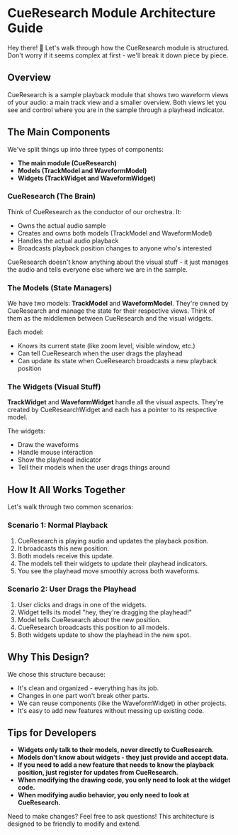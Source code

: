 # CueResearch Module Architecture Guide

Hey there! 👋 Let's walk through how the CueResearch module is structured. Don't worry if it seems complex at first - we'll break it down piece by piece.

## Overview

CueResearch is a sample playback module that shows two waveform views of your audio: a main track view and a smaller overview. Both views let you see and control where you are in the sample through a playhead indicator.

## The Main Components

We've split things up into three types of components:

- **The main module (CueResearch)**
- **Models (TrackModel and WaveformModel)**
- **Widgets (TrackWidget and WaveformWidget)**

### CueResearch (The Brain)

Think of CueResearch as the conductor of our orchestra. It:

- Owns the actual audio sample
- Creates and owns both models (TrackModel and WaveformModel)
- Handles the actual audio playback
- Broadcasts playback position changes to anyone who's interested

CueResearch doesn't know anything about the visual stuff - it just manages the audio and tells everyone else where we are in the sample.

### The Models (State Managers)

We have two models: **TrackModel** and **WaveformModel**. They're owned by CueResearch and manage the state for their respective views. Think of them as the middlemen between CueResearch and the visual widgets.

Each model:

- Knows its current state (like zoom level, visible window, etc.)
- Can tell CueResearch when the user drags the playhead
- Can update its state when CueResearch broadcasts a new playback position

### The Widgets (Visual Stuff)

**TrackWidget** and **WaveformWidget** handle all the visual aspects. They're created by CueResearchWidget and each has a pointer to its respective model.

The widgets:

- Draw the waveforms
- Handle mouse interaction
- Show the playhead indicator
- Tell their models when the user drags things around

## How It All Works Together

Let's walk through two common scenarios:

### Scenario 1: Normal Playback

1. CueResearch is playing audio and updates the playback position.
2. It broadcasts this new position.
3. Both models receive this update.
4. The models tell their widgets to update their playhead indicators.
5. You see the playhead move smoothly across both waveforms.

### Scenario 2: User Drags the Playhead

1. User clicks and drags in one of the widgets.
2. Widget tells its model "hey, they're dragging the playhead!"
3. Model tells CueResearch about the new position.
4. CueResearch broadcasts this position to all models.
5. Both widgets update to show the playhead in the new spot.

## Why This Design?

We chose this structure because:

- It's clean and organized - everything has its job.
- Changes in one part won't break other parts.
- We can reuse components (like the WaveformWidget) in other projects.
- It's easy to add new features without messing up existing code.

## Tips for Developers

- **Widgets only talk to their models, never directly to CueResearch.**
- **Models don't know about widgets - they just provide and accept data.**
- **If you need to add a new feature that needs to know the playback position, just register for updates from CueResearch.**
- **When modifying the drawing code, you only need to look at the widget code.**
- **When modifying audio behavior, you only need to look at CueResearch.**

Need to make changes? Feel free to ask questions! This architecture is designed to be friendly to modify and extend.
